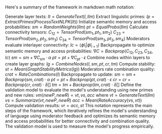 Here's a summary of the framework in markdown math notation:

Generate layer texts: $lt = GenerateText(l, llm)$
Extract linguistic primes: $lp = ExtractPrimes(ProcessTextNLPK(lt))$
Initialize semantic memory and access probabilities:
$sm = RandomWeights(llm)$
$pt = EqualProbs(llm)$
Calculate connectivity tensors:
$C_{12} = TensorProd(sm_1, pt_1, sm_2)$
$C_{23} = TensorProd(sm_2, pt_2, sm_3)$
$C_{34} = TensorProd(sm_3, pt_3, sm_4)$
Moderators evaluate interlayer connectivity: $lc = \langle \phi l_i | \phi l_{i+1} \rangle$
Backpropagate to optimize semantic memory and access probabilities:
$\nabla C = Backprop({C_{12}, C_{23}, C_{34}}, lc)$
$sm = sm + \nabla C_{sm} \cdot \alpha$
$pt = pt + \nabla C_{pt} \cdot \epsilon$
Combine nodes within layers to create layer graphs: $lg = CombineNodes(l, sm, pt, cr, tm)$
Compute stability: $st = Mean(GraphStabilityMetrics(lg))$
Moderators rate combination quality: $crat = RateCombinations(l)$
Backpropagate to update:
$sm = sm + Backprop(sm, crat) \cdot \alpha$
$pt = pt + Backprop(pt, crat) \cdot \epsilon$
$cr = cr + Backprop(cr, crat) \cdot \delta[]$
$tm = tm + Backprop(tm, crat) \cdot \delta[]$
Define the validation model to evaluate the model's understanding using new primes and new rules:
$vm(newP, newR) = {vt, vs, acc}$ where
$vt = GenerateText(llm)$
$vs = Summarize(vt, newP, newR)$
$acc = Mean(RateAccuracy(vs, vt))$
Compute validation results: $vr = {acc, st}$
This notation represents the main steps of the framework, which iteratively refines the model's understanding of language using moderator feedback and optimizes its semantic memory and access probabilities for better connectivity and combination quality. The validation model is used to measure the model's progress empirically.
